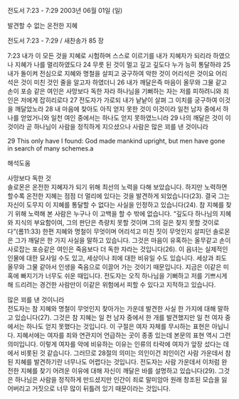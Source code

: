 전도서 7:23 - 7:29 
2003년 06월 01일 (일)

발견할 수 없는 온전한 지혜



전도서 7:23 - 7:29 / 새찬송가 85 장


7:23 내가 이 모든 것을 지혜로 시험하며 스스로 이르기를 내가 지혜자가 되리라 하였으나 지혜가 나를 멀리하였도다 
24 무릇 된 것이 멀고 깊고 깊도다 누가 능히 통달하랴 
25 내가 돌이켜 전심으로 지혜와 명철을 살피고 궁구하여 악한 것이 어리석은 것이요 어리석은 것이 미친 것인 줄을 알고자 하였더니 
26 내가 깨달은즉 마음이 올무와 그물 같고 손이 포승 같은 여인은 사망보다 독한 자라 하나님을 기뻐하는 자는 저를 피하려니와 죄인은 저에게 잡히리로다 
27 전도자가 가로되 내가 낱낱이 살펴 그 이치를 궁구하여 이것을 깨달았노라 
28 내 마음에 찾아도 아직 얻지 못한 것이 이것이라 일천 남자 중에서 하나를 얻었거니와 일천 여인 중에서는 하나도 얻지 못하였느니라 
29 나의 깨달은 것이 이것이라 곧 하나님이 사람을 정직하게 지으셨으나 사람은 많은 꾀를 낸 것이니라

29 This only have I found: God made mankind upright, but men have gone in search of many schemes.a

해석도움





사망보다 독한 것  
솔로몬은 온전한 지혜자가 되기 위해 최선의 노력을 다해 보았습니다. 하지만 노력하면 할수록 온전한 지혜는 점점 더 멀리에 있다는 것을 발견하게 되었습니다(23). 결국 그는 자신이 도무지 이 지혜를 통달할 수 없다는 사실을 인정하고 있습니다(24). 참 지혜를 찾기 위해 노력해 본 사람은 누구나 이 고백을 할 수 밖에 없습니다. “깊도다 하나님의 지혜와 지식의 부요함이여, 그의 판단은 측량치 못할 것이며 그의 길은 찾지 못할 것이로다”(롬11:33) 한편 지혜와 명철이 무엇이며 어리석고 미친 짓이 무엇인지 살피던 솔로몬은 그가 깨달은 한 가지 사실을 말하고 있습니다. 그것은 마음이 유혹하는 올무같고 손이 사로잡는 포승같은 여인은 죽음보다 더 독한 자라는 것입니다(26). 이 음녀는 실제적인 인물에 대한 묘사일 수도 있고, 세상이나 죄에 대한 비유일 수도 있습니다. 세상과 죄도 올무와 그물 같아서 인생을 죽음으로 이끌어 가는 것이기 때문입니다. 지금은 이같은 미혹에 빠지기가 너무도 쉬운 때입니다. 전도자는 오직 하나님을 기뻐하고 저를 기쁘시게 해 드리려는 경건한 사람만이 이같은 위험에서 피할 수 있다고 지적하고 있습니다. 

많은 꾀를 낸 것이니라  
전도자는 참 지혜와 명철이 무엇인지 찾아가는 가운데 발견한 사실 한 가지에 대해 말하고 있습니다(27). 그것은 참 지혜는 일 천 남자 중에서 한 개를 발견했지만 일 천 여자 중에서는 하나도 얻지 못했다는 것입니다. 이 구절은 여자 자체를 무시하는 표현은 아닙니다. 지혜서에는 여자를 죄와 연관지어 언급하는 곳이 종종 있는데 본문의 표현 역시 그런 의미입니다.  이렇게 여자를 악에 비유하는 이유는 인류의 타락에 여자가 앞장 섰다는 데에서 비롯된 것 같습니다. 그러므로 28절의 의미는 의인이건 죄인이건 사람 가운데서 참된 지혜를 발견하기란 너무나도 어렵다는 것입니다. 전도자는 사람 가운데서 이처럼 완전한 지혜를 찾기 어려운 이유에 대해 자신이 깨달은 바를 설명하고 있습니다(29). 그것은 하나님은 사람을 정직하게 만드셨지만 인간이 죄로 말미암아 원래 창조된 모습을 잃어버리고 거짓으로 너무 많이 뒤틀려 있기 때문이라는 것입니다.